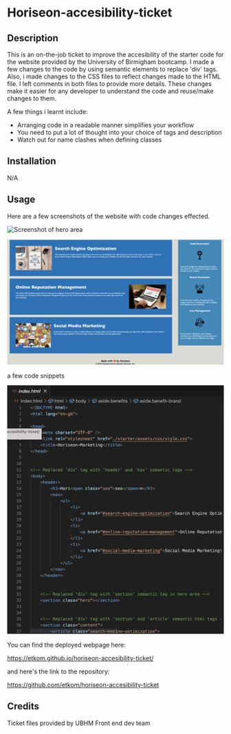 # Horiseon-accesibility-ticket

## Description

This is an on-the-job ticket to improve the accesibility of the starter code for the website provided by the University of Birmigham bootcamp. I made a few changes to the code by using semantic elements to replace 'div' tags.
Also, i made changes to the CSS files to reflect changes made to the HTML file. I left comments in both files to provide more details.
These changes make it easier for any developer to understand the code and reuse/make changes to them.

A few things i learnt include:
- Arranging code in a readable manner simplifies your workflow
- You need to put a lot of thought into your choice of tags and description
- Watch out for name clashes when defining classes


## Installation

N/A

## Usage
Here are a few screenshots of the website with code changes effected.

![Screenshot of hero area](starter/assets/images/horiseon-website-screenshot-1.png)

![Screen shot of elements below the fold](starter/assets/images/horiseon-website-screenshot-2.png)


a few code snippets

![Code Snippet](starter/assets/images/Code-snippet.png)

You can find the deployed webpage here: 

https://etkom.github.io/horiseon-accesibility-ticket/

and here's the link to the repository:

https://github.com/etkom/horiseon-accesibility-ticket


## Credits

Ticket files provided by UBHM Front end dev team
